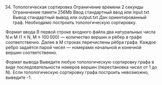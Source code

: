34. Топологическая сортировка
    Ограничение времени 2 секунды
    Ограничение памяти 256Mb
    Ввод стандартный ввод или input.txt
    Вывод стандартный вывод или output.txt
    Дан ориентированный граф. Необходимо построить топологическую сортировку.

Формат ввода
В первой строке входного файла два натуральных числа N и M (1 ≤ N, M ≤ 100 000) — количество вершин и рёбер в графе соответственно. Далее в M строках перечислены рёбра графа. Каждое ребро задаётся парой чисел — номерами начальной и конечной вершин соответственно.

Формат вывода
Выведите любую топологическую сортировку графа в виде последовательности номеров вершин (перестановка чисел от 1 до N). Если топологическую сортировку графа построить невозможно, выведите -1.
